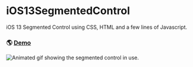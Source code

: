 # iOS13SegmentedControl

iOS 13 Segmented Control using CSS, HTML and a few lines of Javascript.

### 🌎 [Demo](https://laurasandoval.github.io/iOS13SegmentedControl/)

![Animated gif showing the segmented control in use.](thumbnail.gif)
